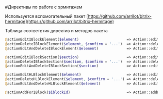 #Директивы по работе с эрмитажем

Используется вспомогательный пакет [https://github.com/arrilot/bitrix-hermitage](https://github.com/arrilot/bitrix-hermitage)

Таблица соответвтия директив и методов пакета

```php
@actionEditIBlockElement($element)                      => Action::editIBlockElement($template, $element),
@actionDeleteIBlockElement($element, $confirm = '...')  => Action::deleteIBlockElement($template, $element, $confirm = '...'),
@actionEditAndDeleteIBlockElement($element)             => Action::editAndDeleteIBlockElement($template, $element),

@actionEditIBlockSection($section)                      => Action::editIBlockSection($template, $section),
@actionDeleteIBlockSection($section, $confirm = '...')  => Action::deleteIBlockSection($template, $section, $confirm = '...'),
@actionEditAndDeleteIBlockSection($section)             => Action::editAndDeleteIBlockSection($template, $section),

@actionEditHLBlockElement($element)                     => Action::editHLBlockElement($template, $element),
@actionDeleteHLBlockElement($element, $confirm = '...') => Action::deleteHLBlockElement$template, $element, $confirm = '...'),
@actionEditAndDeleteHLBlockElement($element)            => Action::editAndDeleteHLBlockElement($template, $element) ,

@actionAddForIBlock($iblockId)                          => Action::addForIBlock($templateOrComponent, $iblockId, [...]),
```
